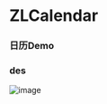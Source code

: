 # ZLCalendar

### 日历Demo

### des
![image](https://github.com/stonelay/ZLCalendarView/Screenshots/main1.png)

